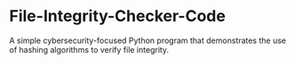 # File-Integrity-Checker-Code
A simple cybersecurity-focused Python program that demonstrates the use of hashing algorithms to verify file integrity.
